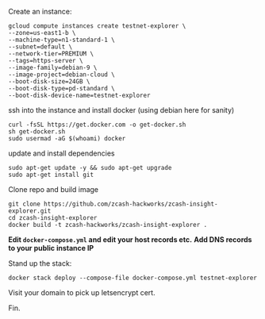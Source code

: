 Create an instance:

```
gcloud compute instances create testnet-explorer \
--zone=us-east1-b \
--machine-type=n1-standard-1 \
--subnet=default \
--network-tier=PREMIUM \
--tags=https-server \
--image-family=debian-9 \
--image-project=debian-cloud \
--boot-disk-size=24GB \
--boot-disk-type=pd-standard \
--boot-disk-device-name=testnet-explorer
```

ssh into the instance and install docker (using debian here for sanity)
```
curl -fsSL https://get.docker.com -o get-docker.sh
sh get-docker.sh
sudo usermad -aG $(whoami) docker
```
update and install dependencies
```
sudo apt-get update -y && sudo apt-get upgrade
sudo apt-get install git
```
Clone repo and build image
```
git clone https://github.com/zcash-hackworks/zcash-insight-explorer.git
cd zcash-insight-explorer
docker build -t zcash-hackworks/zcash-insight-explorer .
```

**Edit  `docker-compose.yml` and edit your host records etc.**
**Add DNS records to your public instance IP**

Stand up the stack:
```
docker stack deploy --compose-file docker-compose.yml testnet-explorer
```

Visit your domain to pick up letsencrypt cert.

Fin. 
